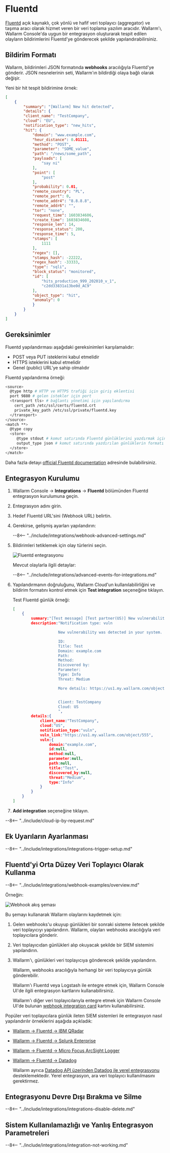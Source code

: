 # Fluentd

[Fluentd](https://www.fluentd.org/) açık kaynaklı, çok yönlü ve hafif veri toplayıcı (aggregator) ve taşıma aracı olarak hizmet veren bir veri toplama yazılım aracıdır. Wallarm'ı, Wallarm Console'da uygun bir entegrasyon oluşturarak tespit edilen olayların bildirimlerini Fluentd'ye gönderecek şekilde yapılandırabilirsiniz.

## Bildirim Formatı

Wallarm, bildirimleri JSON formatında **webhooks** aracılığıyla Fluentd'ye gönderir. JSON nesnelerinin seti, Wallarm'ın bildirdiği olaya bağlı olarak değişir.

Yeni bir hit tespit bildirimine örnek:

```json
[
    {
        "summary": "[Wallarm] New hit detected",
        "details": {
        "client_name": "TestCompany",
        "cloud": "EU",
        "notification_type": "new_hits",
        "hit": {
            "domain": "www.example.com",
            "heur_distance": 0.01111,
            "method": "POST",
            "parameter": "SOME_value",
            "path": "/news/some_path",
            "payloads": [
                "say ni"
            ],
            "point": [
                "post"
            ],
            "probability": 0.01,
            "remote_country": "PL",
            "remote_port": 0,
            "remote_addr4": "8.8.8.8",
            "remote_addr6": "",
            "tor": "none",
            "request_time": 1603834606,
            "create_time": 1603834608,
            "response_len": 14,
            "response_status": 200,
            "response_time": 5,
            "stamps": [
                1111
            ],
            "regex": [],
            "stamps_hash": -22222,
            "regex_hash": -33333,
            "type": "sqli",
            "block_status": "monitored",
            "id": [
                "hits_production_999_202010_v_1",
                "c2dd33831a13be0d_AC9"
            ],
            "object_type": "hit",
            "anomaly": 0
            }
        }
    }
]
```

## Gereksinimler

Fluentd yapılandırması aşağıdaki gereksinimleri karşılamalıdır:

* POST veya PUT isteklerini kabul etmelidir
* HTTPS isteklerini kabul etmelidir
* Genel (public) URL'ye sahip olmalıdır

Fluentd yapılandırma örneği:

```bash linenums="1"
<source>
  @type http # HTTP ve HTTPS trafiği için giriş eklentisi
  port 9880 # gelen istekler için port
  <transport tls> # bağlantı yönetimi için yapılandırma
    cert_path /etc/ssl/certs/fluentd.crt
    private_key_path /etc/ssl/private/fluentd.key
  </transport>
</source>
<match **>
  @type copy
  <store>
     @type stdout # komut satırında Fluentd günlüklerini yazdırmak için çıkış eklentisi
     output_type json # komut satırında yazdırılan günlüklerin formatı
  </store>
</match>
```

Daha fazla detayı [official Fluentd documentation](https://docs.datadoghq.com/integrations/fluentd) adresinde bulabilirsiniz.

## Entegrasyon Kurulumu

1. Wallarm Console → **Integrations** → **Fluentd** bölümünden Fluentd entegrasyon kurulumuna geçin.
1. Entegrasyon adını girin.
1. Hedef Fluentd URL'sini (Webhook URL) belirtin.
1. Gerekirse, gelişmiş ayarları yapılandırın:

    --8<-- "../include/integrations/webhook-advanced-settings.md"
1. Bildirimleri tetiklemek için olay türlerini seçin.

    ![Fluentd entegrasyonu](../../../images/user-guides/settings/integrations/add-fluentd-integration.png)

    Mevcut olaylarla ilgili detaylar:

    --8<-- "../include/integrations/advanced-events-for-integrations.md"

1. Yapılandırmanın doğruluğunu, Wallarm Cloud'un kullanılabilirliğini ve bildirim formatını kontrol etmek için **Test integration** seçeneğine tıklayın.

    Test Fluentd günlük örneği:

    ```json
    [
        {
            summary:"[Test message] [Test partner(US)] New vulnerability detected",
            description:"Notification type: vuln

                        New vulnerability was detected in your system.

                        ID: 
                        Title: Test
                        Domain: example.com
                        Path: 
                        Method: 
                        Discovered by: 
                        Parameter: 
                        Type: Info
                        Threat: Medium

                        More details: https://us1.my.wallarm.com/object/555


                        Client: TestCompany
                        Cloud: US
                        ",
            details:{
                client_name:"TestCompany",
                cloud:"US",
                notification_type:"vuln",
                vuln_link:"https://us1.my.wallarm.com/object/555",
                vuln:{
                    domain:"example.com",
                    id:null,
                    method:null,
                    parameter:null,
                    path:null,
                    title:"Test",
                    discovered_by:null,
                    threat:"Medium",
                    type:"Info"
                }
            }
        }
    ]
    ```

1. **Add integration** seçeneğine tıklayın.

--8<-- "../include/cloud-ip-by-request.md"

## Ek Uyarıların Ayarlanması

--8<-- "../include/integrations/integrations-trigger-setup.md"

## Fluentd'yi Orta Düzey Veri Toplayıcı Olarak Kullanma

--8<-- "../include/integrations/webhook-examples/overview.md"

Örneğin:

![Webhook akış şeması](../../../images/user-guides/settings/integrations/webhook-examples/fluentd/qradar-scheme.png)

Bu şemayı kullanarak Wallarm olaylarını kaydetmek için:

1. Gelen webhooks'u okuyup günlükleri bir sonraki sisteme iletecek şekilde veri toplayıcıyı yapılandırın. Wallarm, olayları webhooks aracılığıyla veri toplayıcılara gönderir.
1. Veri toplayıcıdan günlükleri alıp okuyacak şekilde bir SIEM sistemini yapılandırın.
1. Wallarm'ı, günlükleri veri toplayıcıya gönderecek şekilde yapılandırın.

    Wallarm, webhooks aracılığıyla herhangi bir veri toplayıcıya günlük gönderebilir.

    Wallarm'ı Fluentd veya Logstash ile entegre etmek için, Wallarm Console UI'de ilgili entegrasyon kartlarını kullanabilirsiniz.

    Wallarm'ı diğer veri toplayıcılarıyla entegre etmek için Wallarm Console UI'de bulunan [webhook integration card](webhook.md) kartını kullanabilirsiniz.

Popüler veri toplayıcılara günlük ileten SIEM sistemleri ile entegrasyon nasıl yapılandırılır örneklerini aşağıda açıkladık:

* [Wallarm → Fluentd → IBM QRadar](webhook-examples/fluentd-qradar.md)
* [Wallarm → Fluentd → Splunk Enterprise](webhook-examples/fluentd-splunk.md)
* [Wallarm → Fluentd → Micro Focus ArcSight Logger](webhook-examples/fluentd-arcsight-logger.md)
* [Wallarm → Fluentd → Datadog](webhook-examples/fluentd-logstash-datadog.md)

    Wallarm ayrıca [Datadog API üzerinden Datadog ile yerel entegrasyonu](datadog.md) desteklemektedir. Yerel entegrasyon, ara veri toplayıcı kullanılmasını gerektirmez.

## Entegrasyonu Devre Dışı Bırakma ve Silme

--8<-- "../include/integrations/integrations-disable-delete.md"

## Sistem Kullanılamazlığı ve Yanlış Entegrasyon Parametreleri

--8<-- "../include/integrations/integration-not-working.md"